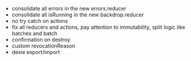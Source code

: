 + consolidate all errors in the new errors.reducer
+ consolidate all isRunning in the new backdrop.reducer
+ no try catch on actions
+ fix all reducers and actions, pay attention to immutability, split logic like batches and batch
+ confirmation on destroy
+ custom revocationReason
+ dexie export/import
